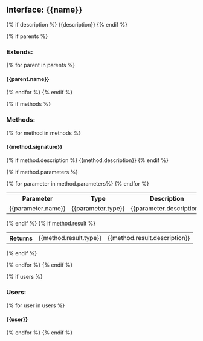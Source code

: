 ## **Interface: {{name}}**
{% if description %}
{{description}}
{% endif %}


{% if parents %}
### **Extends:**
{% for parent in parents %}
#### {{parent.name}}
{% endfor %}
{% endif %}

{% if methods %}
### **Methods:**

{% for method in methods %}

#### {{method.signature}}
{% if method.description %}
{{method.description}}
{% endif %}

{% if method.parameters %}
<table>
  <tr>
    <th>Parameter</th><th>Type</th><th>Description</th>
  </tr>
  {% for parameter in method.parameters%}
  <tr>
    <td>{{parameter.name}}</td><td>{{parameter.type}}</td><td>{{parameter.description}}</td>
  </tr>
  {% endfor %}
</table>
{% endif %}
{% if method.result %}
<table>
  <tr>
    <th>Returns</th><td>{{method.result.type}}</td><td>{{method.result.description}}</td>
  </tr>
</table>
{% endif %}

{% endfor %}
{% endif %}


{% if users %}
### **Users:**
{% for user in users %}
#### {{user}}
{% endfor %}
{% endif %}